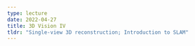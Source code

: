 ```yaml
---
type: lecture
date: 2022-04-27
title: 3D Vision IV
tldr: "Single-view 3D reconstruction; Introduction to SLAM"
---
```

